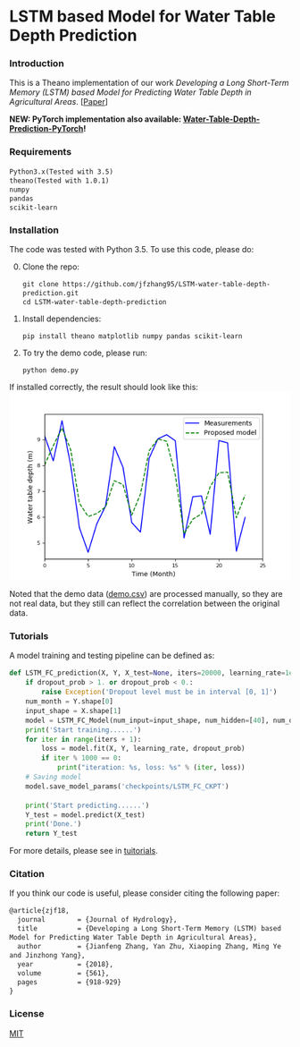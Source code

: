 # LSTM based Model for Water Table Depth Prediction

### Introduction
This is a Theano implementation of our work *Developing a Long Short-Term Memory (LSTM) based Model for Predicting Water Table Depth in Agricultural Areas*. [[Paper](https://www.sciencedirect.com/science/article/pii/S0022169418303184)]

**NEW: PyTorch implementation also available: [Water-Table-Depth-Prediction-PyTorch](https://github.com/jfzhang95/Water-Table-Depth-Prediction-PyTorch)!**

### Requirements
```
Python3.x(Tested with 3.5)
theano(Tested with 1.0.1)
numpy
pandas
scikit-learn
```
### Installation
The code was tested with Python 3.5. To use this code, please do:


0. Clone the repo:
    ```Shell
    git clone https://github.com/jfzhang95/LSTM-water-table-depth-prediction.git
    cd LSTM-water-table-depth-prediction
    ```
 
1. Install dependencies:
    ```Shell
    pip install theano matplotlib numpy pandas scikit-learn
    ```    
  
2. To try the demo code, please run:
    ```Shell
    python demo.py
    ```

If installed correctly, the result should look like this:
![results](doc/results.png)

Noted that the demo data ([demo.csv](https://github.com/jfzhang95/LSTM-water-table-depth-prediction/blob/master/data/demo.csv)) are processed manually,  so they are not real data, but they still can reflect the correlation between the original data.

### Tutorials
A model training and testing pipeline can be defined as:
 
```python
def LSTM_FC_prediction(X, Y, X_test=None, iters=20000, learning_rate=1e-4, dropout_prob=0.5):
    if dropout_prob > 1. or dropout_prob < 0.:
        raise Exception('Dropout level must be in interval [0, 1]')
    num_month = Y.shape[0]
    input_shape = X.shape[1]
    model = LSTM_FC_Model(num_input=input_shape, num_hidden=[40], num_output=1)
    print('Start training......')
    for iter in range(iters + 1):
        loss = model.fit(X, Y, learning_rate, dropout_prob)
        if iter % 1000 == 0:
            print("iteration: %s, loss: %s" % (iter, loss))
    # Saving model
    model.save_model_params('checkpoints/LSTM_FC_CKPT')

    print('Start predicting......')
    Y_test = model.predict(X_test)
    print('Done.')
    return Y_test
```
For more details, please see in [tuitorials](https://github.com/jfzhang95/LSTM-water-table-depth-prediction/blob/master/tutorials.ipynb).

### Citation
If you think our code is useful, please consider citing the following paper:

	@article{zjf18,
	  journal        = {Journal of Hydrology},
	  title          = {Developing a Long Short-Term Memory (LSTM) based Model for Predicting Water Table Depth in Agricultural Areas},
	  author         = {Jianfeng Zhang, Yan Zhu, Xiaoping Zhang, Ming Ye and Jinzhong Yang},
	  year           = {2018},
	  volume         = {561},
	  pages          = {918-929}
	}

### License
[MIT](https://github.com/jfzhang95/LSTM-water-table-depth-prediction/blob/master/LICENSE)

